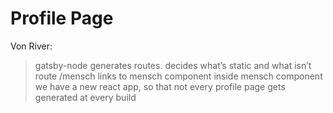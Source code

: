 # Profile Page

Von River:

> gatsby-node generates routes. decides what’s static and what isn’t
> route /mensch links to mensch component
> inside mensch component we have a new react app, so that not every profile page gets generated at every build
